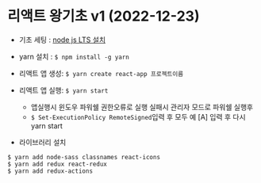 # 리액트 왕기초 v1 (2022-12-23)

- 기초 세팅 : [node js LTS 설치](https://nodejs.org/en/)
- yarn 설치 : `$ npm install -g yarn`
- 리액트 앱 생성: `$ yarn create react-app 프로젝트이름`
- 리액트 앱 실행: `$ yarn start`
   - 앱실행시 윈도우 파워쉘 권한오류로 실행 실패시 관리자 모드로 파워쉘 실행후
   - `$ Set-ExecutionPolicy RemoteSigned`입력 후 모두 예 [A] 입력 후 다시 yarn start

- 라이브러리 설치 
```
$ yarn add node-sass classnames react-icons
$ yarn add redux react-redux
$ yarn add redux-actions
```